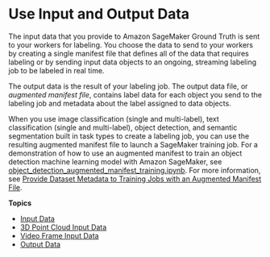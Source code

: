 # Use Input and Output Data<a name="sms-data"></a>

The input data that you provide to Amazon SageMaker Ground Truth is sent to your workers for labeling\. You choose the data to send to your workers by creating a single manifest file that defines all of the data that requires labeling or by sending input data objects to an ongoing, streaming labeling job to be labeled in real time\. 

The output data is the result of your labeling job\. The output data file, or *augmented manifest file*, contains label data for each object you send to the labeling job and metadata about the label assigned to data objects\.

When you use image classification \(single and multi\-label\), text classification \(single and multi\-label\), object detection, and semantic segmentation built in task types to create a labeling job, you can use the resulting augmented manifest file to launch a SageMaker training job\. For a demonstration of how to use an augmented manifest to train an object detection machine learning model with Amazon SageMaker, see [object\_detection\_augmented\_manifest\_training\.ipynb](https://github.com/awslabs/amazon-sagemaker-examples/blob/master/ground_truth_labeling_jobs/object_detection_augmented_manifest_training/object_detection_augmented_manifest_training.ipynb)\. For more information, see [Provide Dataset Metadata to Training Jobs with an Augmented Manifest File](augmented-manifest.md)\.

**Topics**
+ [Input Data](sms-data-input.md)
+ [3D Point Cloud Input Data](sms-point-cloud-input-data.md)
+ [Video Frame Input Data](sms-video-frame-input-data-overview.md)
+ [Output Data](sms-data-output.md)